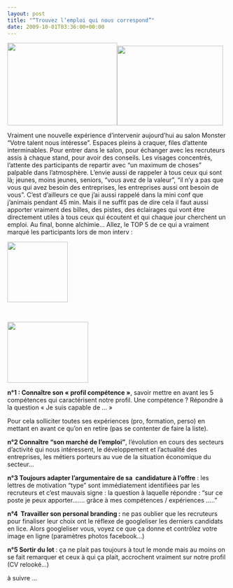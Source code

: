 ```yaml
---
layout: post
title: "“Trouvez l’emploi qui nous correspond”"
date: 2009-10-01T03:36:00+00:00
---
```

<div class="main">
		<p><a href="http://www.juliecoudry.com/wp-content/uploads/2009/10/009.jpg"><img class="alignright size-full wp-image-650" title="009" src="http://www.juliecoudry.com/wp-content/uploads/2009/10/009.jpg" alt="" width="251" height="189"></a><a href="http://www.juliecoudry.com/wp-content/uploads/2009/10/006.jpg"><img class="alignnone size-full wp-image-649" title="006" src="http://www.juliecoudry.com/wp-content/uploads/2009/10/006.jpg" alt="" width="242" height="182"></a></p>
	<p><!-- 		@page { margin: 2cm } 		P { margin-bottom: 0.21cm } --></p>
	<p style="margin-bottom: 0cm;">Vraiment une nouvelle expérience d’intervenir aujourd’hui au salon Monster “Votre talent nous intéresse”. Espaces pleins à craquer, files d’attente interminables. Pour entrer dans le salon, pour échanger avec les recruteurs assis à  chaque stand, pour avoir des conseils. Les visages concentrés, l’attente des participants de repartir avec “un maximum de choses” palpable dans l’atmosphère. L’envie aussi de rappeler à tous ceux qui sont là; jeunes, moins jeunes, seniors, “vous avez de la valeur”, “il n’y a pas que vous qui avez besoin des entreprises, les entreprises aussi ont besoin de vous”. C’est d’ailleurs ce que j’ai aussi rappelé dans la mini conf que j’animais pendant 45 min. Mais il ne suffit pas de dire cela il faut aussi apporter vraiment des billes, des pistes, des éclairages qui vont être directement utiles à tous ceux qui écoutent et qui chaque jour cherchent un emploi. Au final, bonne alchimie… Allez, le TOP 5 de ce qui a vraiment marqué les participants lors de mon interv :</p>
	<p style="margin-bottom: 0cm;"><a href="http://www.juliecoudry.com/wp-content/uploads/2009/10/013.jpg"><img class="size-thumbnail wp-image-652 alignleft" title="013" src="http://www.juliecoudry.com/wp-content/uploads/2009/10/013-150x150.jpg" alt="" width="138" height="138"></a></p>
	<p style="margin-bottom: 0cm;"> </p>
	<p style="margin-bottom: 0cm;"><a href="http://www.juliecoudry.com/wp-content/uploads/2009/10/0171.jpg"><img class="size-medium wp-image-654 alignright" title="0171" src="http://www.juliecoudry.com/wp-content/uploads/2009/10/0171-300x225.jpg" alt="" width="185" height="139"></a></p>
	<p style="margin-bottom: 0cm;"><strong>n°1 : Connaître son « profil compétence »</strong>, savoir mettre en avant les 5 compétences qui caractérisent notre profil. Une compétence ? Répondre à la question « Je suis capable de … »</p>
	<p style="margin-bottom: 0cm;">Pour cela solliciter toutes ses expériences (pro, formation, perso) en mettant en avant ce qu’on en retire (pas se contenter de faire la liste).</p>
	<p style="margin-bottom: 0cm;"><strong>n°2 Connaître “son marché de l’emploi”</strong>, l’évolution en cours des secteurs d’activité qui nous intéressent, le développement et l’actualité des entreprises, les métiers porteurs au vue de la situation économique du secteur…</p>
	<p style="margin-bottom: 0cm;"><strong>n°3 Toujours adapter l’argumentaire de sa  candidature à l’offre</strong> : les lettres de motivation “type” sont immédiatement identifiées par les recruteurs et c’est mauvais signe : la question à laquelle répondre : “sur ce poste je peux apporter……. grâce à mes compétences / expériences …..”</p>
	<p style="margin-bottom: 0cm;"><strong>n°4  Travailler son personal branding :</strong> ne pas oublier que les recruteurs pour finaliser leur choix ont le réflexe de googleliser les derniers candidats en lice. Alors googleliser vous, voyez ce que ça donne et contrôlez votre image en ligne (paramètres photos facebook…)</p>
	<p style="margin-bottom: 0cm;"><strong>n°5 Sortir du lot </strong>: ça ne plait pas toujours à tout le monde mais au moins on se fait remarquer et ceux à qui ça plait, accrochent vraiment sur notre profil (CV relooké…)</p>
	<p style="margin-bottom: 0cm;">à suivre …</p>
	<p style="margin-bottom: 0cm;"> </p>
	<p style="margin-bottom: 0cm;"> </p>
	<p style="margin-bottom: 0cm;"> </p>
	<p style="margin-bottom: 0cm;"> </p>
</div>